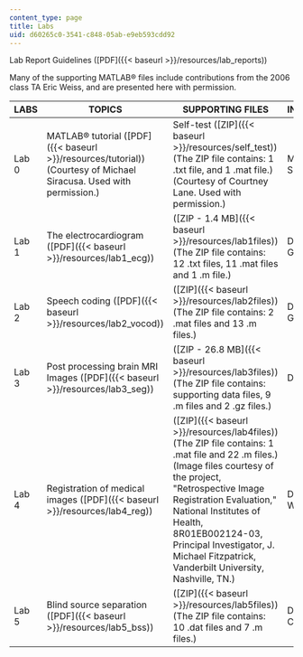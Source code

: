 ```yaml
---
content_type: page
title: Labs
uid: d60265c0-3541-c848-05ab-e9eb593cdd92
---
```


Lab Report Guidelines ([PDF]({{< baseurl >}}/resources/lab_reports))

Many of the supporting MATLAB® files include contributions from the 2006 class TA Eric Weiss, and are presented here with permission.

| LABS | TOPICS | SUPPORTING FILES | INSTRUCTORS |
| --- | --- | --- | --- |
| Lab 0 | MATLAB® tutorial ([PDF]({{< baseurl >}}/resources/tutorial)) (Courtesy of Michael Siracusa. Used with permission.) | Self-test ([ZIP]({{< baseurl >}}/resources/self_test)) (The ZIP file contains: 1 .txt file, and 1 .mat file.) (Courtesy of Courtney Lane. Used with permission.) | Michael Siracusa |
| Lab 1 | The electrocardiogram ([PDF]({{< baseurl >}}/resources/lab1_ecg)) | ([ZIP - 1.4 MB]({{< baseurl >}}/resources/lab1files)) (The ZIP file contains: 12 .txt files, 11 .mat files and 1 .m file.) | Dr. Julie Greenberg |
| Lab 2 | Speech coding ([PDF]({{< baseurl >}}/resources/lab2_vocod)) | ([ZIP]({{< baseurl >}}/resources/lab2files)) (The ZIP file contains: 2 .mat files and 13 .m files.) | Dr. Julie Greenberg |
| Lab 3 | Post processing brain MRI Images ([PDF]({{< baseurl >}}/resources/lab3_seg)) | ([ZIP - 26.8 MB]({{< baseurl >}}/resources/lab3files)) (The ZIP file contains: supporting data files, 9 .m files and 2 .gz files.) | Dr. John Fisher |
| Lab 4 | Registration of medical images ([PDF]({{< baseurl >}}/resources/lab4_reg)) | ([ZIP]({{< baseurl >}}/resources/lab4files)) (The ZIP file contains: 1 .mat file and 22 .m files.) (Image files courtesy of the project, "Retrospective Image Registration Evaluation," National Institutes of Health, 8R01EB002124-03, Principal Investigator, J. Michael Fitzpatrick, Vanderbilt University, Nashville, TN.) | Dr. William Wells |
| Lab 5 | Blind source separation ([PDF]({{< baseurl >}}/resources/lab5_bss)) | ([ZIP]({{< baseurl >}}/resources/lab5files)) (The ZIP file contains: 10 .dat files and 7 .m files.) | Dr. Gari Clifford